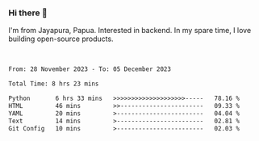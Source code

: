 ### Hi there 👋

I'm from Jayapura, Papua. Interested in backend. In my spare time, I love building open-source products.

<br>

 
 <!--START_SECTION:waka-->

```txt
From: 28 November 2023 - To: 05 December 2023

Total Time: 8 hrs 23 mins

Python       6 hrs 33 mins   >>>>>>>>>>>>>>>>>>>>-----   78.16 %
HTML         46 mins         >>-----------------------   09.33 %
YAML         20 mins         >------------------------   04.04 %
Text         14 mins         >------------------------   02.81 %
Git Config   10 mins         >------------------------   02.03 %
```

<!--END_SECTION:waka-->
